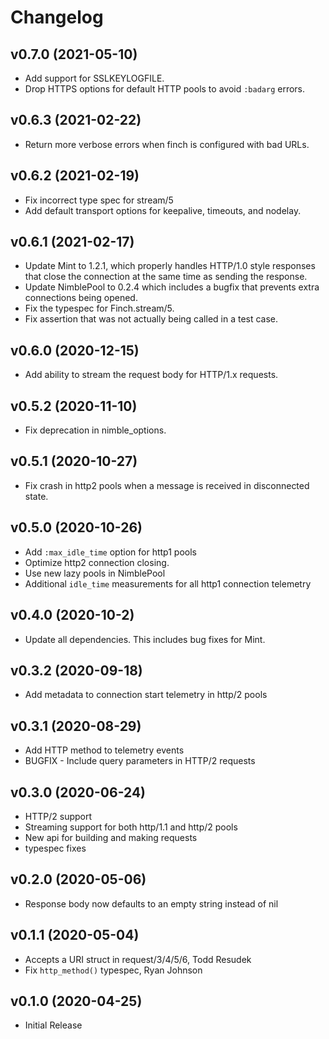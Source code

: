 # Changelog

## v0.7.0 (2021-05-10)
* Add support for SSLKEYLOGFILE.
* Drop HTTPS options for default HTTP pools to avoid `:badarg` errors.

## v0.6.3 (2021-02-22)
* Return more verbose errors when finch is configured with bad URLs.

## v0.6.2 (2021-02-19)
* Fix incorrect type spec for stream/5
* Add default transport options for keepalive, timeouts, and nodelay.

## v0.6.1 (2021-02-17)
* Update Mint to 1.2.1, which properly handles HTTP/1.0 style responses that close
the connection at the same time as sending the response.
* Update NimblePool to 0.2.4 which includes a bugfix that prevents extra connections
being opened.
* Fix the typespec for Finch.stream/5.
* Fix assertion that was not actually being called in a test case.

## v0.6.0 (2020-12-15)
* Add ability to stream the request body for HTTP/1.x requests.

## v0.5.2 (2020-11-10)
* Fix deprecation in nimble_options.

## v0.5.1 (2020-10-27)
* Fix crash in http2 pools when a message is received in disconnected state.

## v0.5.0 (2020-10-26)
* Add `:max_idle_time` option for http1 pools
* Optimize http2 connection closing.
* Use new lazy pools in NimblePool
* Additional `idle_time` measurements for all http1 connection telemetry

## v0.4.0 (2020-10-2)
* Update all dependencies. This includes bug fixes for Mint.

## v0.3.2 (2020-09-18)
* Add metadata to connection start telemetry in http/2 pools

## v0.3.1 (2020-08-29)
* Add HTTP method to telemetry events
* BUGFIX - Include query parameters in HTTP/2 requests

## v0.3.0 (2020-06-24)
* HTTP/2 support
* Streaming support for both http/1.1 and http/2 pools
* New api for building and making requests
* typespec fixes

## v0.2.0 (2020-05-06)
* Response body now defaults to an empty string instead of nil

## v0.1.1 (2020-05-04)
* Accepts a URI struct in request/3/4/5/6, Todd Resudek
* Fix `http_method()` typespec, Ryan Johnson

## v0.1.0 (2020-04-25)
* Initial Release
